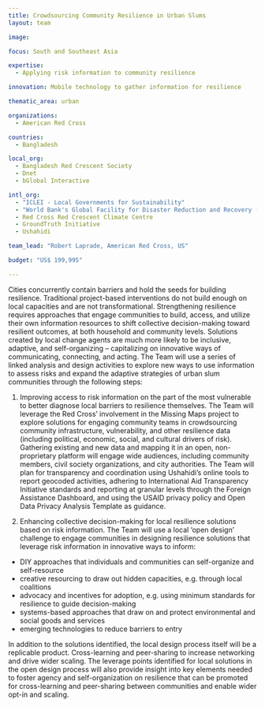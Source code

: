 ```yaml
---
title: Crowdsourcing Community Resilience in Urban Slums
layout: team

image: 

focus: South and Southeast Asia

expertise:
  - Applying risk information to community resilience

innovation: Mobile technology to gather information for resilience

thematic_area: urban

organizations:
  - American Red Cross

countries: 
  - Bangladesh

local_org: 
  - Bangladesh Red Crescent Society
  - Dnet
  - bGlobal Interactive

intl_org:
  - "ICLEI - Local Governments for Sustainability"
  - "World Bank's Global Facility for Disaster Reduction and Recovery (GFDRR)"
  - Red Cross Red Crescent Climate Centre
  - GroundTruth Initiative
  - Ushahidi

team_lead: "Robert Laprade, American Red Cross, US"

budget: "US$ 199,995"

---
```


Cities concurrently contain barriers and hold the seeds for building resilience. Traditional project-based interventions do not build enough on local capacities and are not transformational. Strengthening resilience requires approaches that engage communities to build, access, and utilize their own information resources to shift collective decision-making toward resilient outcomes, at both household and community levels. Solutions created by local change agents are much more likely to be inclusive, adaptive, and self-organizing – capitalizing on innovative ways of communicating, connecting, and acting. The Team will use a series of linked analysis and design activities to explore new ways to use information to assess risks and expand the adaptive strategies of urban slum communities through the following steps:

1. Improving access to risk information on the part of the most vulnerable to better diagnose local barriers to resilience themselves. The Team will leverage the Red Cross’ involvement in the Missing Maps project to explore solutions for engaging community teams in crowdsourcing community infrastructure, vulnerability, and other resilience data (including political, economic, social, and cultural drivers of risk). Gathering existing and new data and mapping it in an open, non-proprietary platform will engage wide audiences, including community members, civil society organizations, and city authorities. The Team will plan for transparency and coordination using Ushahidi’s online tools to report geocoded activities, adhering to International Aid Transparency Initiative standards and reporting at granular levels through the Foreign Assistance Dashboard, and using the USAID privacy policy and Open Data Privacy Analysis Template as guidance.

2. Enhancing collective decision-making for local resilience solutions based on risk information. The Team will use a local ‘open design’ challenge to engage communities in designing resilience solutions that leverage risk information in innovative ways to inform:

* DIY approaches that individuals and communities can self-organize and self-resource
* creative resourcing to draw out hidden capacities, e.g. through local coalitions
* advocacy and incentives for adoption, e.g. using minimum standards for resilience to guide decision-making
* systems-based approaches that draw on and protect environmental and social goods and services
* emerging technologies to reduce barriers to entry

In addition to the solutions identified, the local design process itself will be a replicable product. Cross-learning and peer-sharing to increase networking and drive wider scaling. The leverage points identified for local solutions in the open design process will also provide insight into key elements needed to foster agency and self-organization on resilience that can be promoted for cross-learning and peer-sharing between communities and enable wider opt-in and scaling.
